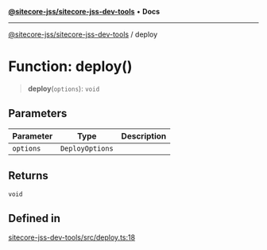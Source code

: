 [**@sitecore-jss/sitecore-jss-dev-tools**](../README.md) • **Docs**

***

[@sitecore-jss/sitecore-jss-dev-tools](../README.md) / deploy

# Function: deploy()

> **deploy**(`options`): `void`

## Parameters

| Parameter | Type | Description |
| ------ | ------ | ------ |
| `options` | `DeployOptions` |  |

## Returns

`void`

## Defined in

[sitecore-jss-dev-tools/src/deploy.ts:18](https://github.com/Sitecore/jss/blob/9fded091a348a586c285b62bab7a9afba0a841bc/packages/sitecore-jss-dev-tools/src/deploy.ts#L18)
